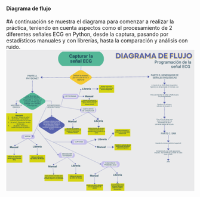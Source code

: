 #### Diagrama de flujo 
#A continuación se muestra el diagrama para comenzar a realizar la práctica, teniendo en cuenta aspectos como el procesamiento de 2 diferentes señales ECG en Python, desde la captura, pasando por estadísticos manuales y con librerías, hasta la comparación y análisis con ruido.
![](https://github.com/TomasCobos-rgb/INFORME-1-LAB-SE-ALES-/blob/main/CARPETA%20IMAGENES/Diagrama%20de%20Flujo.png?raw=true)
